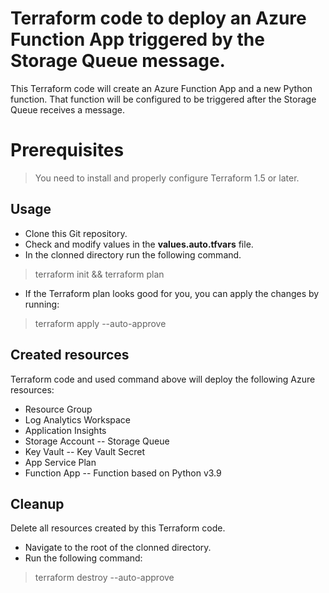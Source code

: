# Terraform code to deploy an Azure Function App triggered by the Storage Queue message.

This Terraform code will create an Azure Function App and a new Python function. That function will be configured to be triggered after the Storage Queue receives a message.


# Prerequisites

> You need to install and properly configure Terraform 1.5 or later.


## Usage

- Clone this Git repository.
- Check and modify values in the **values.auto.tfvars** file.
- In the clonned directory run the following command.
> terraform init && terraform plan
- If the Terraform plan looks good for you, you can apply the changes by running:
> terraform apply --auto-approve


## Created resources

Terraform code and used command above will deploy the following Azure resources:
- Resource Group
- Log Analytics Workspace
- Application Insights
- Storage Account
-- Storage Queue
- Key Vault
-- Key Vault Secret
- App Service Plan
- Function App
-- Function based on Python v3.9


## Cleanup

Delete all resources created by this Terraform code.

- Navigate to the root of the clonned directory.
- Run the following command:
> terraform destroy --auto-approve
